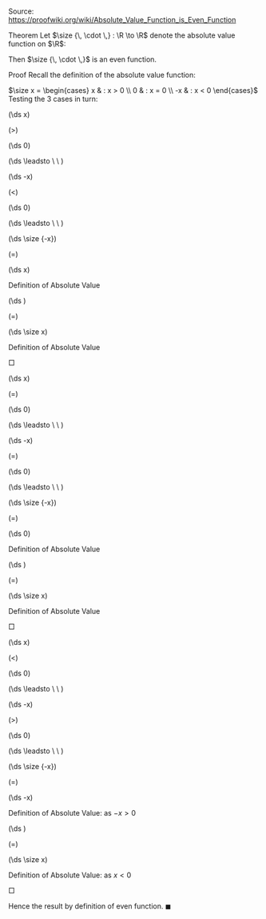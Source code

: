 # 

Source: https://proofwiki.org/wiki/Absolute_Value_Function_is_Even_Function

Theorem
Let $\size {\, \cdot \,} : \R \to \R$ denote the absolute value function on $\R$:

Then $\size {\, \cdot \,}$ is an even function.


Proof
Recall the definition of the absolute value function:

$\size x = \begin{cases}
x & : x > 0 \\
0 & : x = 0 \\
-x & : x < 0
\end{cases}$
Testing the $3$ cases in turn:














\(\ds x\)

\(>\)







\(\ds 0\)














\(\ds \leadsto \ \ \)





\(\ds -x\)

\(<\)







\(\ds 0\)














\(\ds \leadsto \ \ \)





\(\ds \size {-x}\)

\(=\)







\(\ds x\)





Definition of Absolute Value














\(\ds \)

\(=\)







\(\ds \size x\)





Definition of Absolute Value



$\Box$















\(\ds x\)

\(=\)







\(\ds 0\)














\(\ds \leadsto \ \ \)





\(\ds -x\)

\(=\)







\(\ds 0\)














\(\ds \leadsto \ \ \)





\(\ds \size {-x}\)

\(=\)







\(\ds 0\)





Definition of Absolute Value














\(\ds \)

\(=\)







\(\ds \size x\)





Definition of Absolute Value



$\Box$















\(\ds x\)

\(<\)







\(\ds 0\)














\(\ds \leadsto \ \ \)





\(\ds -x\)

\(>\)







\(\ds 0\)














\(\ds \leadsto \ \ \)





\(\ds \size {-x}\)

\(=\)







\(\ds -x\)





Definition of Absolute Value: as $-x > 0$














\(\ds \)

\(=\)







\(\ds \size x\)





Definition of Absolute Value: as $x < 0$



$\Box$

Hence the result by definition of even function.
$\blacksquare$





